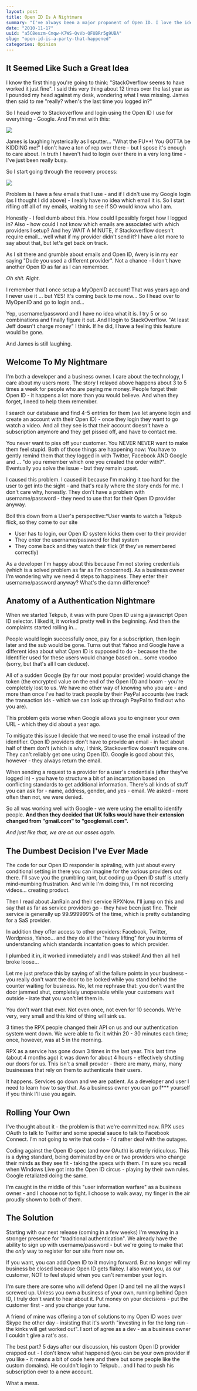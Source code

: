 ```yaml
---
layout: post
title: Open ID Is A Nightmare
summary: "I've always been a major proponent of Open ID. I love the idea and the intention - it's a great solution to a long-standing problem and solves a lot of issues for developers. Unfortunately it creates a ton more for business owners."
date: "2010-11-17"
uuid: "a5C8eszm-Cmqw-K7WS-QvVb-QFUBRr5g9UBA"
slug: "open-id-is-a-party-that-happened"
categories: Opinion
---
```


## It Seemed Like Such a Great Idea


I know the first thing you're going to think: "StackOverflow seems to have worked it just fine". I said this very thing about 12 times over the last year as I pounded my head against my desk, wondering what I was missing. James then said to me "really? when's the last time you logged in?"

So I head over to Stackoverflow and login using the Open ID I use for everything - Google. And I'm met with this:

![](/img/so_openid.png)

James is laughing hysterically as I sputter... "What the FU**! You GOTTA be KIDDING me!" I don't have a ton of rep over there - but I spose it's enough to care about. In truth I haven't had to login over there in a very long time - I've just been really busy.

So I start going through the recovery process:

![](/img/so_openid_recover.png)

Problem is I have a few emails that I use - and if I didn't use my Google login (as I thought I did above) - I really have no idea which email it is. So I start rifling off all of my emails, waiting to see if SO would know who I am.

Honestly - I feel dumb about this. How could I possibly forget how I logged in? Also - how could I not know which emails are associated with which providers I setup? And hey WAIT A MINUTE, if Stackoverflow doesn't require email... well what if my provider didn't send it? I have a lot more to say about that, but let's get back on track.

As I sit there and grumble about emails and Open ID, Avery is in my ear saying "Dude you used a different provider". Not a chance - I don't have another Open ID as far as I can remember.

*Oh shit. Right.*

I remember that I once setup a MyOpenID account! That was years ago and I never use it ... but YES! It's coming back to me now... So I head over to MyOpenID and go to login and...

Yep, username/password and I have no idea what it is. I try 5 or so combinations and finally figure it out. And I login to StackOverflow. "At least Jeff doesn't charge money" I think. If he did, I have a feeling this feature would be gone.

And James is still laughing.

## Welcome To My Nightmare

I'm both a developer and a business owner. I care about the technology, I care about my users more. The story I relayed above happens about 3 to 5 times a week for people who are paying me money. People forget their Open ID - it happens a lot more than you would believe. And when they forget, I need to help them remember.

I search our database and find 4-5 entries for them (we let anyone login and create an account with their Open ID) - once they login they want to go watch a video. And all they see is that their account doesn't have a subscription anymore and they get pissed off, and have to contact me.

You never want to piss off your customer. You NEVER NEVER want to make them feel stupid. Both of those things are happening now: You have to gently remind them that they logged in with Twitter, Facebook AND Google and ... "do you remember which one you created the order with?". Eventually you solve the issue - but they remain upset.

I caused this problem. I caused it because I'm making it too hard for the user to get into the sight - and that's really where the story ends for me. I don't care why, honestly. They don't have a problem with username/password - they need to use that for their Open ID provider anyway.

Boil this down from a User's perspective:*User wants to watch a Tekpub flick, so they come to our site

 - User has to login, our Open ID system kicks them over to their provider
 - They enter the username/password for that system
 - They come back and they watch their flick (if they've remembered correctly)
 
As a developer I'm happy about this because I'm not storing credentials (which is a solved problem as far as I'm concerned). As a business owner I'm wondering why we need 4 steps to happiness. They enter their username/password anyway? What's the damn difference?

## Anatomy of a Authentication Nightmare

When we started Tekpub, it was with pure Open ID using a javascript Open ID selector. I liked it, it worked pretty well in the beginning. And then the complaints started rolling in...

People would login successfully once, pay for a subscription, then login later and the sub would be gone. Turns out that Yahoo and Google have a different idea about what Open ID is supposed to do - because the the Identifier used for these users would change based on... some voodoo (sorry, but that's all I can deduce).

All of a sudden Google (by far our most popular provider) would change the token (the encrypted value on the end of the Open ID) and boom - you're completely lost to us. We have no other way of knowing who you are - and more than once I've had to track people by their PayPal accounts (we track the transaction ids - which we can look up through PayPal to find out who you are).

This problem gets worse when Google allows you to engineer your own URL - which they did about a year ago.

To mitigate this issue I decide that we need to use the email instead of the identifier. Open ID providers don't have to provide an email - in fact about half of them don't (which is why, I think, Stackoverflow doesn't require one. They can't reliably get one using Open ID). Google is good about this, however - they always return the email.

When sending a request to a provider for a user's credentials (after they've logged in) - you have to structure a bit of an incantation based on conflicting standards to get additional information. There's all kinds of stuff you can ask for - name, address, gender, and yes - email. We asked - more often then not, we were denied.

So all was working well with Google - we were using the email to identify people. **And then they decided that UK folks would have their extension changed from "gmail.com" to "googlemail.com".**

*And just like that, we are on our asses again.*

## The Dumbest Decision I've Ever Made

The code for our Open ID responder is spiraling, with just about every conditional setting in there you can imagine for the various providers out there. I'll save you the grumbling rant, but coding up Open ID stuff is utterly mind-numbing frustration. And while I'm doing this, I'm not recording videos... creating product.

Then I read about JanRain and their service RPXNow. I'll jump on this and say that as far as service providers go - they have been just fine. Their service is generally up 99.999999% of the time, which is pretty outstanding for a SaS provider.

In addition they offer access to other providers: Facebook, Twitter, Wordpress, Yahoo... and they do all the "heavy lifting" for you in terms of understanding which standards incantation goes to which provider.

I plumbed it in, it worked immediately and I was stoked! And then all hell broke loose...

Let me just preface this by saying of all the failure points in your business - you really don't want the door to be locked while you stand behind the counter waiting for business. No, let me rephrase that: you don't want the door jammed shut, completely unopenable while your customers wait outside - irate that you won't let them in.

You don't want that ever. Not even once, not even for 10 seconds. We're very, very small and this kind of thing will sink us.

3 times the RPX people changed their API on us and our authentication system went down. We were able to fix it within 20 - 30 minutes each time; once, however, was at 5 in the morning.

RPX as a service has gone down 3 times in the last year. This last time (about 4 months ago) it was down for about 4 hours - effectively shutting our doors for us. This isn't a small provder - there are many, many, many businesses that rely on them to authenticate their users.

It happens. Services go down and we are patient. As a developer and user I need to learn how to say that. As a business owner you can go f*** yourself if you think I'll use you again.

## Rolling Your Own


I've thought about it - the problem is that we're committed now. RPX uses OAuth to talk to Twitter and some special sauce to talk to Facebook Connect. I'm not going to write that code - I'd rather deal with the outages.

Coding against the Open ID spec (and now OAuth) is utterly ridiculous. This is a dying standard, being dominated by one or two providers who change their minds as they see fit - taking the specs with them. I'm sure you recall when Windows Live got into the Open ID circus - playing by their own rules. Google retaliated doing the same.

I'm caught in the middle of this "user information warfare" as a business owner - and I choose not to fight. I choose to walk away, my finger in the air proudly shown to both of them.

## The Solution

Starting with our next release (coming in a few weeks) I'm weaving in a stronger presence for "traditional authentication". We already have the ability to sign up with username/password - but we're going to make that the *only* way to register for our site from now on.

If you want, you can add Open ID to it moving forward. But no longer will my business be closed because Open ID gets flakey. I also want you, as our customer, NOT to feel stupid when you can't remember your login.

I'm sure there are some who will defend Open ID and tell me all the ways I screwed up. Unless you own a business of your own, running behind Open ID, I truly don't want to hear about it. Put money on your decisions - put the customer first - and you change your tune.

A friend of mine was offering a ton of solutions to my Open ID woes over Skype the other day - insisting that it's worth "investing in for the long run - the kinks will get worked out". I sort of agree as a dev - as a business owner I couldn't give a rat's ass.

The best part? 5 days after our discussion, his custom Open ID provider crapped out - I don't know what happened (you can be your own provider if you like - it means a bit of code here and there but some people like the custom domains). He couldn't login to Tekpub... and I had to push his subscription over to a new account.

What a mess.